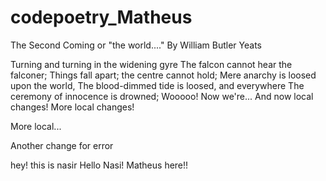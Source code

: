 # codepoetry_Matheus

The Second Coming or "the world...."
By William Butler Yeats

Turning and turning in the widening gyre
The falcon cannot hear the falconer;
Things fall apart; the centre cannot hold;
Mere anarchy is loosed upon the world,
The blood-dimmed tide is loosed, and everywhere
The ceremony of innocence is drowned;
Wooooo! Now we're...
And now local changes!
More local changes!

More local...


Another change for error

hey! this is nasir
Hello Nasi! Matheus here!!
